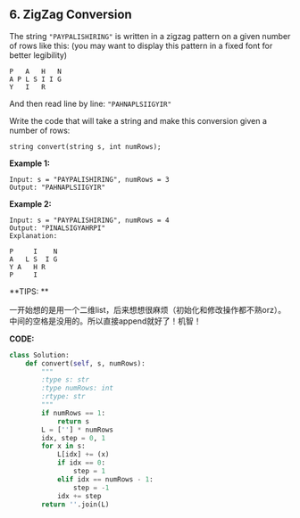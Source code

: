 ## 6. ZigZag Conversion

The string `"PAYPALISHIRING"` is written in a zigzag pattern on a given number of rows like this: (you may want to display this pattern in a fixed font for better legibility)

```
P   A   H   N
A P L S I I G
Y   I   R
```

And then read line by line: `"PAHNAPLSIIGYIR"`

Write the code that will take a string and make this conversion given a number of rows:

```
string convert(string s, int numRows);
```

**Example 1:**

```
Input: s = "PAYPALISHIRING", numRows = 3
Output: "PAHNAPLSIIGYIR"
```

**Example 2:**

```
Input: s = "PAYPALISHIRING", numRows = 4
Output: "PINALSIGYAHRPI"
Explanation:

P     I    N
A   L S  I G
Y A   H R
P     I
```

**TIPS: **

一开始想的是用一个二维list，后来想想很麻烦（初始化和修改操作都不熟orz）。中间的空格是没用的。所以直接append就好了！机智！



**CODE:**

```python
class Solution:
    def convert(self, s, numRows):
        """
        :type s: str
        :type numRows: int
        :rtype: str
        """
        if numRows == 1:
            return s
        L = [''] * numRows
        idx, step = 0, 1
        for x in s:
            L[idx] += (x)
            if idx == 0:
                step = 1
            elif idx == numRows - 1:
                step = -1
            idx += step
        return ''.join(L)
```



